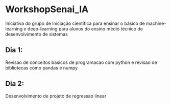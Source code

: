 # WorkshopSenai_IA

Iniciativa do grupo de Iniciação científica para ensinar o básico de machine-learning e deep-learning para alunos do ensino médio técnico de desenvolvimento de sistemas

<h2>Dia 1:</h2>

Revisao de conceitos basicos de programacao com python e revisao de bibliotecas como pandas e numpy

<h2>Dia 2:</h2>

Desenvolvimento de projeto de regressao linear
